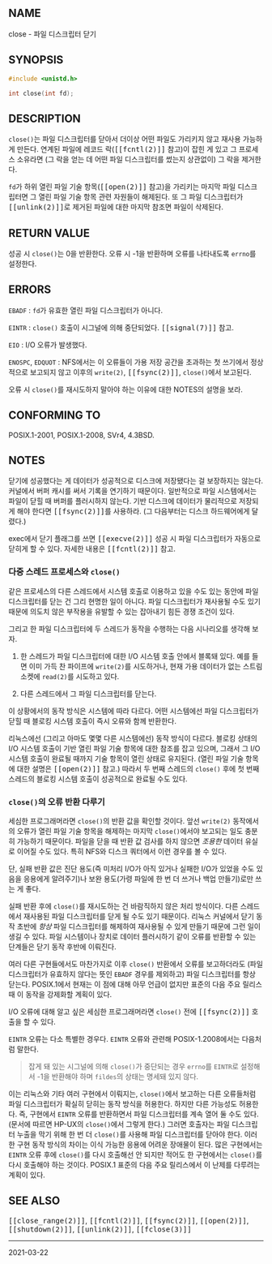 ## NAME

close - 파일 디스크립터 닫기

## SYNOPSIS

```c
#include <unistd.h>

int close(int fd);
```

## DESCRIPTION

`close()`는 파일 디스크립터를 닫아서 더이상 어떤 파일도 가리키지 않고 재사용 가능하게 만든다. 연계된 파일에 레코드 락(<tt>[[fcntl(2)]]</tt> 참고)이 잡힌 게 있고 그 프로세스 소유라면 (그 락을 얻는 데 어떤 파일 디스크립터를 썼는지 상관없이) 그 락을 제거한다.

`fd`가 하위 열린 파일 기술 항목(<tt>[[open(2)]]</tt> 참고)을 가리키는 마지막 파일 디스크립터면 그 열린 파일 기술 항목 관련 자원들이 해제된다. 또 그 파일 디스크립터가 <tt>[[unlink(2)]]</tt>로 제거된 파일에 대한 마지막 참조면 파일이 삭제된다.

## RETURN VALUE

성공 시 `close()`는 0을 반환한다. 오류 시 -1을 반환하며 오류를 나타내도록 `errno`를 설정한다.

## ERRORS

`EBADF`
:   `fd`가 유효한 열린 파일 디스크립터가 아니다.

`EINTR`
:   `close()` 호출이 시그널에 의해 중단되었다. <tt>[[signal(7)]]</tt> 참고.

`EIO`
:   I/O 오류가 발생했다.

`ENOSPC`, `EDQUOT`
:   NFS에서는 이 오류들이 가용 저장 공간을 초과하는 첫 쓰기에서 정상적으로 보고되지 않고 이후의 `write(2)`, <tt>[[fsync(2)]]</tt>, `close()`에서 보고된다.

오류 시 `close()`를 재시도하지 말아야 하는 이유에 대한 NOTES의 설명을 보라.

## CONFORMING TO

POSIX.1-2001, POSIX.1-2008, SVr4, 4.3BSD.

## NOTES

닫기에 성공했다는 게 데이터가 성공적으로 디스크에 저장됐다는 걸 보장하지는 않는다. 커널에서 버퍼 캐시를 써서 기록을 연기하기 때문이다. 일반적으로 파일 시스템에서는 파일이 닫힐 때 버퍼를 플러시하지 않는다. 기반 디스크에 데이터가 물리적으로 저장되게 해야 한다면 <tt>[[fsync(2)]]</tt>를 사용하라. (그 다음부터는 디스크 하드웨어에게 달렸다.)

exec에서 닫기 플래그를 쓰면 <tt>[[execve(2)]]</tt> 성공 시 파일 디스크립터가 자동으로 닫히게 할 수 있다. 자세한 내용은 <tt>[[fcntl(2)]]</tt> 참고.

### 다중 스레드 프로세스와 `close()`

같은 프로세스의 다른 스레드에서 시스템 호출로 이용하고 있을 수도 있는 동안에 파일 디스크립터를 닫는 건 그리 현명한 일이 아니다. 파일 디스크립터가 재사용될 수도 있기 때문에 의도치 않은 부작용을 유발할 수 있는 잡아내기 힘든 경쟁 조건이 있다.

그리고 한 파일 디스크립터에 두 스레드가 동작을 수행하는 다음 시나리오를 생각해 보자.

1. 한 스레드가 파일 디스크립터에 대한 I/O 시스템 호출 안에서 블록돼 있다. 예를 들면 이미 가득 찬 파이프에 `write(2)`를 시도하거나, 현재 가용 데이터가 없는 스트림 소켓에 `read(2)`를 시도하고 있다.

2. 다른 스레드에서 그 파일 디스크립터를 닫는다.

이 상황에서의 동작 방식은 시스템에 따라 다르다. 어떤 시스템에선 파일 디스크립터가 닫힐 때 블로킹 시스템 호출이 즉시 오류와 함께 반환한다.

리눅스에선 (그리고 아마도 몇몇 다른 시스템에선) 동작 방식이 다르다. 블로킹 상태의 I/O 시스템 호출이 기반 열린 파일 기술 항목에 대한 참조를 잡고 있으며, 그래서 그 I/O 시스템 호출이 완료될 때까지 기술 항목이 열린 상태로 유지된다. (열린 파일 기술 항목에 대한 설명은 <tt>[[open(2)]]</tt> 참고.) 따라서 두 번째 스레드의 `close()` 후에 첫 번째 스레드의 블로킹 시스템 호출이 성공적으로 완료될 수도 있다.

### `close()`의 오류 반환 다루기

세심한 프로그래머라면 `close()`의 반환 값을 확인할 것이다. 앞선 `write(2)` 동작에서의 오류가 열린 파일 기술 항목을 해제하는 마지막 `close()`에서야 보고되는 일도 충분히 가능하기 때문이다. 파일을 닫을 때 반환 값 검사를 하지 않으면 *조용한* 데이터 유실로 이어질 수도 있다. 특히 NFS와 디스크 쿼터에서 이런 경우를 볼 수 있다.

단, 실패 반환 값은 진단 용도(즉 미처리 I/O가 아직 있거나 실패한 I/O가 있었을 수도 있음을 응용에게 알려주기)나 보완 용도(가령 파일에 한 번 더 쓰거나 백업 만들기)로만 쓰는 게 좋다.

실패 반환 후에 `close()`를 재시도하는 건 바람직하지 않은 처리 방식이다. 다른 스레드에서 재사용된 파일 디스크립터를 닫게 될 수도 있기 때문이다. 리눅스 커널에서 닫기 동작 초반에 *항상* 파일 디스크립터를 해제하여 재사용될 수 있게 만들기 때문에 그런 일이 생길 수 있다. 파일 시스템이나 장치로 데이터 플러시하기 같이 오류를 반환할 수 있는 단계들은 닫기 동작 후반에 이뤄진다.

여러 다른 구현들에서도 마찬가지로 이후 `close()` 반환에서 오류를 보고하더라도 (파일 디스크립터가 유효하지 않다는 뜻인 `EBADF` 경우를 제외하고) 파일 디스크립터를 항상 닫는다. POSIX.1에서 현재는 이 점에 대해 아무 언급이 없지만 표준의 다음 주요 릴리스 때 이 동작을 강제화할 계획이 있다.

I/O 오류에 대해 알고 싶은 세심한 프로그래머라면 `close()` 전에 <tt>[[fsync(2)]]</tt> 호출을 할 수 있다.

`EINTR` 오류는 다소 특별한 경우다. `EINTR` 오류와 관련해 POSIX-1.2008에서는 다음처럼 말한다.

> 잡게 돼 있는 시그널에 의해 `close()`가 중단되는 경우 `errno`를 `EINTR`로 설정해서 -1을 반환해야 하며 `fildes`의 상태는 명세돼 있지 않다.

이는 리눅스와 기타 여러 구현에서 이뤄지는, `close()`에서 보고하는 다른 오류들처럼 파일 디스크립터가 확실히 닫히는 동작 방식을 허용한다. 하지만 다른 가능성도 허용한다. 즉, 구현에서 `EINTR` 오류를 반환하면서 파일 디스크립터를 계속 열어 둘 수도 있다. (문서에 따르면 HP-UX의 `close()`에서 그렇게 한다.) 그러면 호출자는 파일 디스크립터 누출을 막기 위해 한 번 더 `close()`를 사용해 파일 디스크립터를 닫아야 한다. 이러한 구현 동작 방식의 차이는 이식 가능한 응용에 어려운 장애물이 된다. 많은 구현에서는 `EINTR` 오류 후에 `close()`를 다시 호출해선 안 되지만 적어도 한 구현에서는 `close()`를 다시 호출해야 하는 것이다. POSIX.1 표준의 다음 주요 릴리스에서 이 난제를 다루려는 계획이 있다.

## SEE ALSO

<tt>[[close_range(2)]]</tt>, <tt>[[fcntl(2)]]</tt>, <tt>[[fsync(2)]]</tt>, <tt>[[open(2)]]</tt>, <tt>[[shutdown(2)]]</tt>, <tt>[[unlink(2)]]</tt>, <tt>[[fclose(3)]]</tt>

----

2021-03-22
